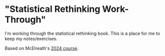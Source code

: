 # "Statistical Rethinking Work-Through"

I'm working through the statistical rethinking book. This is a place for
me to keep my notes/exercises.

Based on McElreath's [2024 course](https://github.com/rmcelreath/stat_rethinking_2024).
